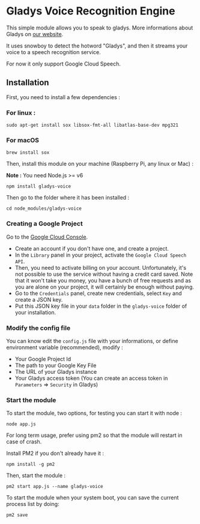 Gladys Voice Recognition Engine
=======================

This simple module allows you to speak to gladys. More informations about Gladys on [our website](https://gladysproject.com).

It uses snowboy to detect the hotword "Gladys", and then it streams your voice to a speech recognition service.

For now it only support Google Cloud Speech.

## Installation

First, you need to install a few dependencies : 

### For linux : 

```
sudo apt-get install sox libsox-fmt-all libatlas-base-dev mpg321
```

### For macOS

```
brew install sox
````

Then, install this module on your machine (Raspberry Pi, any linux or Mac) :

**Note :** You need Node.js >= v6

```
npm install gladys-voice
```

Then go to the folder where it has been installed : 

```
cd node_modules/gladys-voice
```

### Creating a Google Project 

Go to the [Google Cloud Console](https://console.developers.google.com). 

- Create an account if you don't have one, and create a project.
- In the `Library` panel in your project, activate the `Google Cloud Speech API`.
- Then, you need to activate billing on your account. Unfortunately, it's not possible to use the service without having a credit card saved. 
Note that it won't take you money, you have a bunch of free requests and as you are alone on your project, it will certainly be enough without paying.
- Go to the `Credentials` panel, create new credentials, select `Key` and create a JSON key.
- Put this JSON key file in your `data` folder in the `gladys-voice` folder of your installation.


### Modify the config file

You can know edit the `config.js` file with your informations, or define environment variable (recommended), modify :

- Your Google Project Id
- The path to your Google Key File 
- The URL of your Gladys instance
- Your Gladys access token (You can create an access token in `Parameters` => `Security` in Gladys)

### Start the module

To start the module, two options, for testing you can start it with node : 

```
node app.js
```

For long term usage, prefer using pm2 so that the module will restart in case of crash.

Install PM2 if you don't already have it :

```
npm install -g pm2
```

Then, start the module :

```
pm2 start app.js --name gladys-voice
```

To start the module when your system boot, you can save the current process list by doing:

```
pm2 save
```